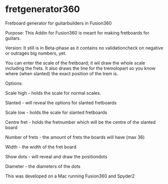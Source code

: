 # fretgenerator360
Fretboard generator for guitarbuilders in Fusion360

Purpose:
This Addin for Fusion360 is meant for making fretboards for guitars.

Version:
It still is in Beta-phase as it contains no validationcheck on negative or outrages big numbers, yet.

You can enter the scale of the fretboard; it wil draw the whole scale including the frets. It also draws the line for the tremolopart 
so you know where (when slanted) the exact position of the trem is.

Options:

Scale high - holds the scale for normal scales.

Slanted - will reveal the options for slanted fretboards

Scale low - holds the scale for slanted fretboards

Centre fret - holds the fretnumber which will be the centre of the slanted board

Number of frets - the amount of frets the boards will have (max 36)

Width - the width of the fret board

Show dots - will reveal and draw the positiondots

Diameter - the diameters of the dots


This was developed on a Mac running Fusion360 and Spyder2
